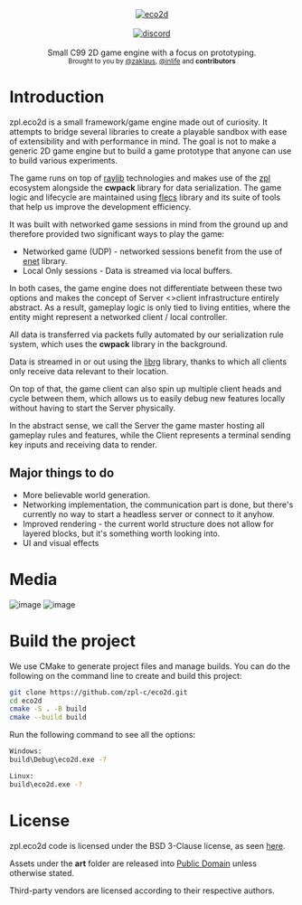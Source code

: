 <div align="center">
    <a href="https://github.com/zpl-c/zpl"><img src="https://user-images.githubusercontent.com/2182108/111983468-d5593e80-8b12-11eb-9c59-8c78ecc0504e.png" alt="eco2d" /></a>
</div>

<br />

<div align="center">
    <a href="https://discord.gg/2fZVEym"><img src="https://img.shields.io/discord/354670964400848898?color=7289DA&style=for-the-badge" alt="discord" /></a>
</div>

<br />
<div align="center">
  Small C99 2D game engine with a focus on prototyping.
</div>

<div align="center">
  <sub>
    Brought to you by <a href="https://github.com/zaklaus">@zaklaus</a>,
      <a href="https://github.com/inlife">@inlife</a>
    and <strong>contributors</strong>
  </sub>
</div>

# Introduction
zpl.eco2d is a small framework/game engine made out of curiosity. It attempts to bridge several libraries to create a playable sandbox with ease of extensibility and with performance in mind. The goal is not to make a generic 2D game engine but to build a game prototype that anyone can use to build various experiments.

The game runs on top of [raylib](https://raylib.com/) technologies and makes use of the [zpl](https://zpl.pw/) ecosystem alongside the **cwpack** library for data serialization. The game logic and lifecycle are maintained using [flecs](https://github.com/SanderMertens/flecs/) library and its suite of tools that help us improve the development efficiency.

It was built with networked game sessions in mind from the ground up and therefore provided two significant ways to play the game:
* Networked game (UDP) - networked sessions benefit from the use of [enet](https://github.com/zpl-c/enet/) library.
* Local Only sessions - Data is streamed via local buffers.

In both cases, the game engine does not differentiate between these two options and makes the concept of Server <>client infrastructure entirely abstract. As a result, gameplay logic is only tied to living entities, where the entity might represent a networked client / local controller.

All data is transferred via packets fully automated by our serialization rule system, which uses the **cwpack** library in the background.

Data is streamed in or out using the [librg](https://github.com/zpl-c/librg/) library, thanks to which all clients only receive data relevant to their location.

On top of that, the game client can also spin up multiple client heads and cycle between them, which allows us to easily debug new features locally without having to start the Server physically.

In the abstract sense, we call the Server the game master hosting all gameplay rules and features, while the Client represents a terminal sending key inputs and receiving data to render.

## Major things to do
* More believable world generation.
* Networking implementation, the communication part is done, but there's currently no way to start a headless server or connect to it anyhow.
* Improved rendering - the current world structure does not allow for layered blocks, but it's something worth looking into.
* UI and visual effects

# Media
![image](https://user-images.githubusercontent.com/9026786/127201607-936241ee-762e-4630-b52f-e75ae72c3ed3.png)
![image](https://user-images.githubusercontent.com/9026786/127201653-f0ca5626-24a9-4294-98ac-1a62aff0e1e5.png)

# Build the project
We use CMake to generate project files and manage builds.
You can do the following on the command line to create and build this project:
```sh
git clone https://github.com/zpl-c/eco2d.git
cd eco2d
cmake -S . -B build
cmake --build build
```

Run the following command to see all the options:
```sh
Windows:
build\Debug\eco2d.exe -?

Linux:
build\eco2d.exe -?
```

# License
zpl.eco2d code is licensed under the BSD 3-Clause license, as seen [here](LICENSE).

Assets under the **art** folder are released into [Public Domain](https://creativecommons.org/share-your-work/public-domain/cc0/) unless otherwise stated.

Third-party vendors are licensed according to their respective authors.
